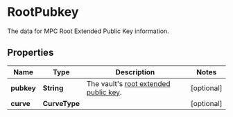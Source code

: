 

# RootPubkey

The data for MPC Root Extended Public Key information.

## Properties

| Name | Type | Description | Notes |
|------------ | ------------- | ------------- | -------------|
|**pubkey** | **String** | The vault&#39;s [root extended public key](https://manuals.cobo.com/en/portal/mpc-wallets/ocw/tss-node-deployment#tss-node-on-cobo-portal-and-mpc-root-extended-public-key). |  [optional] |
|**curve** | **CurveType** |  |  [optional] |



